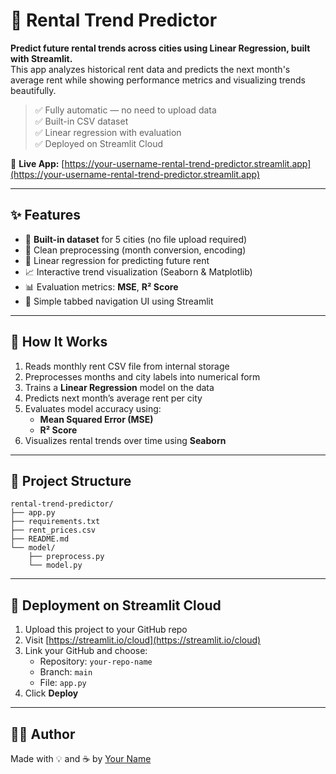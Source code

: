 # 🏡 Rental Trend Predictor

**Predict future rental trends across cities using Linear Regression, built with Streamlit.**  
This app analyzes historical rent data and predicts the next month's average rent while showing performance metrics and visualizing trends beautifully.

> ✅ Fully automatic — no need to upload data  
> ✅ Built-in CSV dataset  
> ✅ Linear regression with evaluation  
> ✅ Deployed on Streamlit Cloud  

🚀 **Live App:** [https://your-username-rental-trend-predictor.streamlit.app](https://your-username-rental-trend-predictor.streamlit.app)

---

## ✨ Features

- 📁 **Built-in dataset** for 5 cities (no file upload required)
- 🧹 Clean preprocessing (month conversion, encoding)
- 🤖 Linear regression for predicting future rent
- 📈 Interactive trend visualization (Seaborn & Matplotlib)
- 📊 Evaluation metrics: **MSE**, **R² Score**
- 🧭 Simple tabbed navigation UI using Streamlit

---

## 🧠 How It Works

1. Reads monthly rent CSV file from internal storage
2. Preprocesses months and city labels into numerical form
3. Trains a **Linear Regression** model on the data
4. Predicts next month’s average rent per city
5. Evaluates model accuracy using:
   - **Mean Squared Error (MSE)**
   - **R² Score**
6. Visualizes rental trends over time using **Seaborn**

---

## 📁 Project Structure

```
rental-trend-predictor/
├── app.py
├── requirements.txt
├── rent_prices.csv
├── README.md
└── model/
    ├── preprocess.py
    └── model.py
```

---

## 🚀 Deployment on Streamlit Cloud

1. Upload this project to your GitHub repo
2. Visit [https://streamlit.io/cloud](https://streamlit.io/cloud)
3. Link your GitHub and choose:
   - Repository: `your-repo-name`
   - Branch: `main`
   - File: `app.py`
4. Click **Deploy**

---

## 🙋‍♂️ Author

Made with 💡 and ☕ by [Your Name](https://github.com/yourusername)